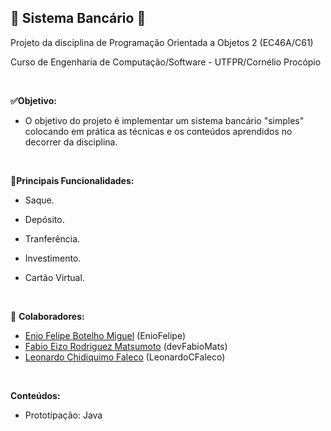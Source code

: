 ## 💸 Sistema Bancário 💸
Projeto da disciplina de Programação Orientada a Objetos 2 (EC46A/C61)

Curso de Engenharia de Computação/Software - UTFPR/Cornélio Procópio

<br>
  
**✅Objetivo:**
- O objetivo do projeto é implementar um sistema bancário "simples" colocando em prática as técnicas e os conteúdos aprendidos no decorrer da disciplina.

<br>

**📌Principais Funcionalidades:**

- Saque.

- Depósito.

- Tranferência.

- Investimento.

- Cartão Virtual.

<br>

👥 **Colaboradores:**
- [Enio Felipe Botelho Miguel](https://github.com/EnioFelipe) (EnioFelipe)
- [Fabio Eizo Rodriguez Matsumoto](https://github.com/devFabioMats) (devFabioMats)
- [Leonardo Chidiquimo Faleco](https://github.com/LeonardoCFaleco) (LeonardoCFaleco)

<br>
 
**Conteúdos:**  
- Prototipação: Java

